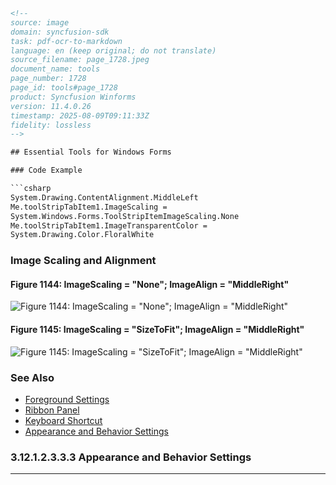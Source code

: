 ```html
<!-- 
source: image
domain: syncfusion-sdk
task: pdf-ocr-to-markdown
language: en (keep original; do not translate)
source_filename: page_1728.jpeg
document_name: tools
page_number: 1728
page_id: tools#page_1728
product: Syncfusion Winforms
version: 11.4.0.26
timestamp: 2025-08-09T09:11:33Z
fidelity: lossless
-->

## Essential Tools for Windows Forms

### Code Example

```csharp
System.Drawing.ContentAlignment.MiddleLeft
Me.toolStripTabItem1.ImageScaling =
System.Windows.Forms.ToolStripItemImageScaling.None
Me.toolStripTabItem1.ImageTransparentColor =
System.Drawing.Color.FloralWhite
```

### Image Scaling and Alignment

#### Figure 1144: ImageScaling = "None"; ImageAlign = "MiddleRight"
![Figure 1144: ImageScaling = "None"; ImageAlign = "MiddleRight"](image_1.png)

#### Figure 1145: ImageScaling = "SizeToFit"; ImageAlign = "MiddleRight"
![Figure 1145: ImageScaling = "SizeToFit"; ImageAlign = "MiddleRight"](image_2.png)

### See Also

- [Foreground Settings](foreground-settings)
- [Ribbon Panel](ribbon-panel)
- [Keyboard Shortcut](keyboard-shortcut)
- [Appearance and Behavior Settings](appearance-and-behavior-settings)

### 3.12.1.2.3.3.3 Appearance and Behavior Settings

---

<!-- tags: [syncfusion, windowsforms, ribbon, imagealignment, tools] keywords: [image scaling, middle right, appearance, behavior, foreground settings, ribbon panel, keyboard shortcut] -->
```